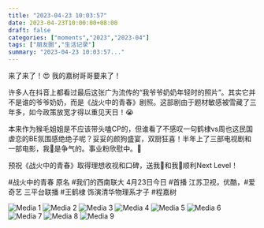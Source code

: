 ```yaml
---
title: "2023-04-23 10:03:57"
date: 2023-04-23T10:00:00+08:00
draft: false
categories: ["moments","2023","2023-04"]
tags: ["朋友圈","生活记录"]
summary: "2023-04-23 10:03:57..."
---
```


来了来了！😍 我的嘉树哥哥要来了！

许多人在抖音上都看过最后这张广为流传的“我爷爷奶奶年轻时的照片”。其实它并不是谁的爷爷奶奶，而是《战火中的青春》剧照。这部剧由于题材敏感被雪藏了三年多，如今政策放宽才得以重见天日！😭

本来作为猴毛姐姐是不应该带头嗑CP的，但谁看了不感叹一句鹤棣vs周也这民国虐恋的BE氛围感绝绝子呢？妥妥的颜狗盛宴，双厨狂喜！半年上了三部电视剧和一部电影，我🐒是争气的。事业粉欣慰中。🥳 

预祝《战火中的青春》取得理想收视和口碑，送我🐒和我🥥顺利Next Level！

​#战火中的青春 原名 #我们的西南联大 
4月23日今日 #首播
江苏卫视，优酷，#爱奇艺 三平台联播
​#王鹤棣 饰演清华物理系才子 #程嘉树

![Media 1](/Moments/photos/2023-04-23/202304231003570.jpg)
![Media 2](/Moments/photos/2023-04-23/202304231003571.jpg)
![Media 3](/Moments/photos/2023-04-23/202304231003572.jpg)
![Media 4](/Moments/photos/2023-04-23/202304231003573.jpg)
![Media 5](/Moments/photos/2023-04-23/202304231003574.jpg)
![Media 6](/Moments/photos/2023-04-23/202304231003575.jpg)
![Media 7](/Moments/photos/2023-04-23/202304231003576.jpg)
![Media 8](/Moments/photos/2023-04-23/202304231003577.jpg)
![Media 9](/Moments/photos/2023-04-23/202304231003578.jpg)

